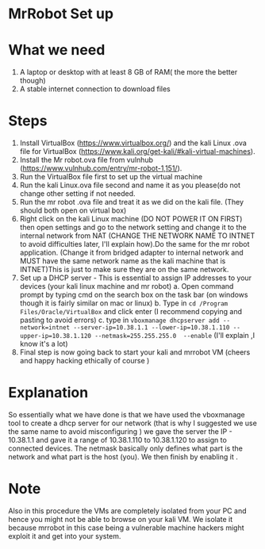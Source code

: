 # MrRobot Set up 

# What we need

1.  A laptop or desktop with at least 8 GB of RAM( the more the better though)
2. A stable internet connection to download files

# Steps

1. Install VirtualBox (https://www.virtualbox.org/) and the kali Linux .ova file for VirtualBox (https://www.kali.org/get-kali/#kali-virtual-machines).
2. Install the Mr robot.ova file from vulnhub (https://www.vulnhub.com/entry/mr-robot-1,151/).
3. Run the VirtualBox file first to set up the virtual machine 
4. Run the kali Linux.ova file second and name it as you please(do not change other setting if not needed.
5. Run the mr robot .ova file and treat it as we did on the kali file. (They should both open on virtual box)
6. Right click on the kali Linux machine (DO NOT POWER IT ON FIRST) then open settings and go to the network setting and change it to the internal network from NAT (CHANGE THE NETWORK NAME TO INTNET to avoid difficulties later, I'll explain how).Do the same for the mr robot application. (Change it from bridged adapter to internal network and MUST have the same network name as the kali machine that is INTNET)This is just to make sure they are on the same network.
7. Set up a DHCP server - This is essential to assign IP addresses to your devices (your kali linux machine and mr robot)
	a. Open command prompt by typing cmd on the search box on the task bar (on windows though it is fairly similar on mac or linux)
    b. Type in ```cd /Program Files/Oracle/VirtualBox```
   and click enter (I recommend copying and pasting to avoid errors)
    c. type in   ```vboxmanage dhcpserver add --network=intnet --server-ip=10.38.1.1 --lower-ip=10.38.1.110 --upper-ip=10.38.1.120 --netmask=255.255.255.0  --enable```      (I'll explain ,I know it's a lot)
  8. Final step is now going back to start your kali and mrrobot VM (cheers and happy hacking ethically of course )

# Explanation

So essentially what we have done is that we have used the vboxmanage tool to create a dhcp server for our network (that is why I suggested we use the same name to avoid misconfiguring ) we gave the server the IP - 10.38.1.1 and gave it a range of 10.38.1.110 to 10.38.1.120 to assign to connected devices.
    The netmask basically only defines what part is the network and what part is the host (you). We then finish by enabling it . 

# Note

  Also in this procedure the VMs are completely isolated from your PC and hence you might not be able to browse on your kali VM.
  We isolate it because mrrobot in this case being a vulnerable machine hackers might exploit it and get into your system.
